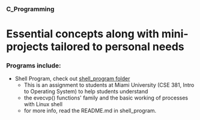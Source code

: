### C_Programming
Essential concepts along with mini-projects tailored to personal needs
======================================================================

### Programs include: 
+ Shell Program, check out [shell_program folder](https://github.com/kaiLiGit/C_Programming/tree/master/shell_program)
  * This is an assignment to students at Miami University (CSE 381, Intro to Operating System) to help students understand
  * the evecvp() functions' family and the basic working of processes with Linux shell 
  * for more info, read the README.md in shell_program. 
